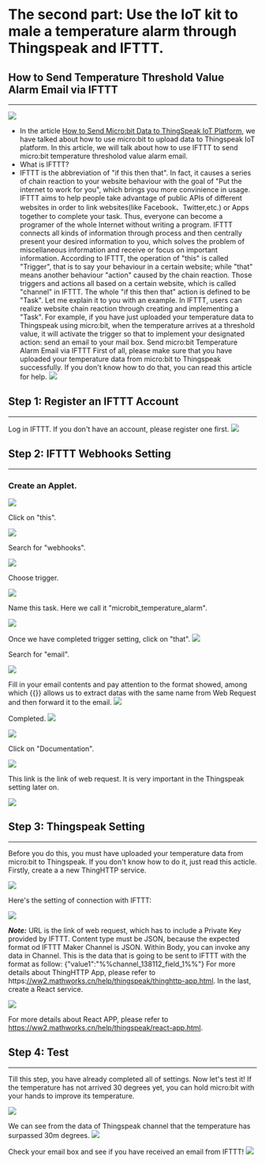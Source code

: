 # The second part: Use the IoT kit to male a temperature alarm through Thingspeak and IFTTT.

## How to Send Temperature Threshold Value Alarm Email via IFTTT
---
![](./images/case_ifttt_01.jpg)
- In the article [How to Send Micro:bit Data to ThingSpeak IoT Platform](https://www.elecfreaks.com/12224.html), we have talked about how to use micro:bit to upload data to Thingspeak IoT platform. In this article, we will talk about how to use IFTTT to send micro:bit temperature thresholod value alarm email.
- What is IFTTT?
- IFTTT is the abbreviation of "if this then that". In fact, it causes a series of chain reaction to your website behaviour with the goal of "Put the internet to work for you", which brings you more convinience in usage. IFTTT aims to help people take advantage of public APIs of different websites in order to link websites(like Facebook、Twitter,etc.) or Apps together to complete your task. Thus, everyone can become a programer of the whole Internet without writing a program. IFTTT connects all kinds of information through process and then centrally present your desired information to you, which solves the problem of miscellaneous information and receive or focus on important information. According to IFTTT, the operation of "this" is called "Trigger", that is to say your behaviour in a certain website; while "that" means another behaviour "action" caused by the chain reaction. Those triggers and actions all based on a certain website, which is called "channel" in IFTTT. The whole "if this then that" action is defined to be "Task". Let me explain it to you with an example. In IFTTT, users can realize website chain reaction through creating and implementing a "Task". For example, if you have just uploaded your temperature data to Thingspeak using micro:bit, when the temperature arrives at a threshold value, it will activate the trigger so that to implement your designated action: send an email to your mail box.
Send micro:bit Temperature Alarm Email via IFTTT
First of all, please make sure that you have uploaded your temperature data from micro:bit to Thingspeak successfully. If you don't know how to do that, you can read this article for help. 
![](./images/case_ifttt_02.png)

## Step 1: Register an IFTTT Account
---
Log in IFTTT. If you don't have an account, please register one first.
![](./images/case_ifttt_03.png)
 

## Step 2: IFTTT Webhooks Setting
---

### Create an Applet.

![](./images/case_ifttt_04.png)

Click on "this". 

![](./images/case_ifttt_05.png)

Search for "webhooks".

![](./images/case_ifttt_06.png)

Choose trigger. 

![](./images/case_ifttt_07.png)

Name this task. Here we call it "microbit_temperature_alarm". 

![](./images/case_ifttt_08.png)

Once we have completed trigger setting, click on "that". 
![](./images/case_ifttt_09.png)

Search for "email". 

![](./images/case_ifttt_10.png)

Fill in your email contents and pay attention to the format showed, among which {{}} allows us to extract datas with the same name from Web Request and then forward it to the email.
![](./images/case_ifttt_11.png)

Completed. 
![](./images/case_ifttt_12.png)

![](./images/case_ifttt_22.png)

Click on "Documentation". 

![](./images/case_ifttt_13.png)

This link is the link of web request. It is very important in the Thingspeak setting later on. 

![](./images/case_ifttt_14.png)

## Step 3: Thingspeak Setting
---
Before you do this, you must have uploaded your temperature data from micro:bit to Thingspeak. If you don't know how to do it, just read this acticle. Firstly, create a a new ThingHTTP service. 

![](./images/case_ifttt_15.png)

Here's the setting of connection with IFTTT: 

 ![](./images/case_ifttt_16.png)

***Note:***
URL is the link of web request, which has to include a Private Key provided by IFTTT.
Content type must be JSON, because the expected format od IFTTT Maker Channel is JSON.
Within Body, you can invoke any data in Channel. This is the data that is going to be sent to IFTTT with the format as follow: {"value1":"%%channel_138112_field_1%%"}
For more details about ThingHTTP App, please refer to https:[//ww2.mathworks.cn/help/thingspeak/thinghttp-app.html](https://ww2.mathworks.cn/help/thingspeak/thinghttp-app.html). In the last, create a React service. 

 ![](./images/case_ifttt_17.png)

For more details about React APP, please refer to https://ww2.mathworks.cn/help/thingspeak/react-app.html.

## Step 4: Test
---
Till this step, you have already completed all of settings. Now let's test it! If the temperature has not arrived 30 degrees yet, you can hold micro:bit with your hands to improve its temperature.
 
![](./images/case_ifttt_18.png)

We can see from the data of Thingspeak channel that the temperature has surpassed 30m degrees. 
 ![](./images/case_ifttt_19.png)

Check your email box and see if you have received an email from IFTTT! 
![](./images/case_ifttt_20.png)

